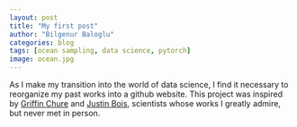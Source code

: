 ```yaml
---
layout: post
title: "My first post"
author: "Bilgenur Baloglu"
categories: blog
tags: [ocean sampling, data science, pytorch]
image: ocean.jpg
---
```


As I make my transition into the world of data science, I find it necessary to reorganize my past works into a github website. This project was inspired by [Griffin Chure](https://gchure.github.io) and [Justin Bois](http://bois.caltech.edu/), scientists whose works I greatly admire, but never met in person. 

